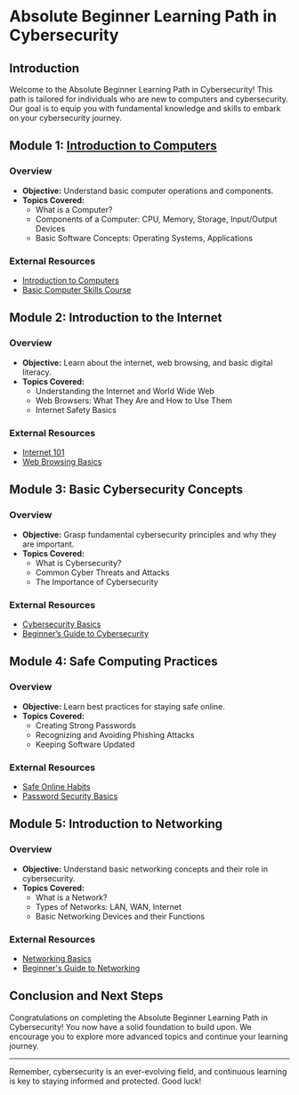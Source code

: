 # Absolute Beginner Learning Path in Cybersecurity

## Introduction
Welcome to the Absolute Beginner Learning Path in Cybersecurity! This path is tailored for individuals who are new to computers and cybersecurity. Our goal is to equip you with fundamental knowledge and skills to embark on your cybersecurity journey.

## Module 1: [Introduction to Computers](/absolute-beginner/intro-to-computers.md)

### Overview
- **Objective:** Understand basic computer operations and components.
- **Topics Covered:**
  - What is a Computer?
  - Components of a Computer: CPU, Memory, Storage, Input/Output Devices
  - Basic Software Concepts: Operating Systems, Applications

### External Resources
- [Introduction to Computers](https://www.computerbasics.com/)
- [Basic Computer Skills Course](https://www.gcflearnfree.org/computerbasics/)

## Module 2: Introduction to the Internet

### Overview
- **Objective:** Learn about the internet, web browsing, and basic digital literacy.
- **Topics Covered:**
  - Understanding the Internet and World Wide Web
  - Web Browsers: What They Are and How to Use Them
  - Internet Safety Basics

### External Resources
- [Internet 101](https://www.digitalunite.com/technology-guides/internet-basics)
- [Web Browsing Basics](https://edu.gcfglobal.org/en/internetbasics/)

## Module 3: Basic Cybersecurity Concepts

### Overview
- **Objective:** Grasp fundamental cybersecurity principles and why they are important.
- **Topics Covered:**
  - What is Cybersecurity?
  - Common Cyber Threats and Attacks
  - The Importance of Cybersecurity

### External Resources
- [Cybersecurity Basics](https://www.kaspersky.com/resource-center/definitions/what-is-cyber-security)
- [Beginner’s Guide to Cybersecurity](https://www.cyberdegrees.org/resources/beginners-guide/)

## Module 4: Safe Computing Practices

### Overview
- **Objective:** Learn best practices for staying safe online.
- **Topics Covered:**
  - Creating Strong Passwords
  - Recognizing and Avoiding Phishing Attacks
  - Keeping Software Updated

### External Resources
- [Safe Online Habits](https://staysafeonline.org/stay-safe-online/)
- [Password Security Basics](https://www.lastpass.com/password-basics)

## Module 5: Introduction to Networking

### Overview
- **Objective:** Understand basic networking concepts and their role in cybersecurity.
- **Topics Covered:**
  - What is a Network?
  - Types of Networks: LAN, WAN, Internet
  - Basic Networking Devices and their Functions

### External Resources
- [Networking Basics](https://www.cisco.com/c/en/us/solutions/small-business/resource-center/networking/networking-basics.html)
- [Beginner's Guide to Networking](https://www.techopedia.com/2/28228/networks/networking-for-beginners)

## Conclusion and Next Steps

Congratulations on completing the Absolute Beginner Learning Path in Cybersecurity! You now have a solid foundation to build upon. We encourage you to explore more advanced topics and continue your learning journey.

---

Remember, cybersecurity is an ever-evolving field, and continuous learning is key to staying informed and protected. Good luck!

